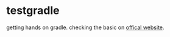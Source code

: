 # testgradle
getting hands on gradle. checking the basic on [offical website](http://gradle.org/).




